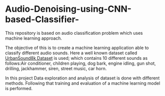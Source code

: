# Audio-Denoising-using-CNN-based-Classifier-

This repository is based on audio classification problem which uses machine learning approach.

The objective of this is to create a machine learning application able to classify different audio sounds. Here a well known dataset called  [UrbanSound8k Dataset](https://urbansounddataset.weebly.com/urbansound8k.html) is used; which contains 10 different sounds as follows:Air conditioner, children playing, dog bark, engine idling, gun shot, drilling, jackhammer, siren, street music, car horn.

In this project Data exploration and analysis of dataset is done with different methods. Following that training and evaluation of a machine learning model is performed.
